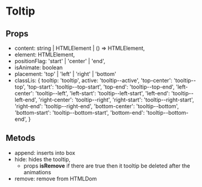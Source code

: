 # Toltip

## Props
- content: string | HTMLElement | () => HTMLElement, 
- element: HTMLElement, 
- positionFlag: 'start' | 'center' | 'end', 
- isAnimate: boolean 
- placement: 'top' | 'left' | 'right' | 'bottom'
- classLis: {
    tooltip: 'tooltip',
    active: 'tooltip--active',
    'top-center': 'tooltip--top',
    'top-start': 'tooltip--top-start',
    'top-end': 'tooltip--top-end',
    'left-center': 'tooltip--left',
    'left-start': 'tooltip--left-start',
    'left-end': 'tooltip--left-end',
    'right-center': 'tooltip--right',
    'right-start': 'tooltip--right-start',
    'right-end': 'tooltip--right-end',
    'bottom-center': 'tooltip--bottom',
    'bottom-start': 'tooltip--bottom-start',
    'bottom-end': 'tooltip--bottom-end',
}

## Metods
- append: inserts into box
- hide: hides the tooltip, 
    - props **isRemove** if there are true then it tooltip be deleted after the animations
- remove: remove from HTMLDom

